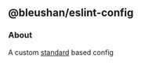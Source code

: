## @bleushan/eslint-config

### About

A custom [standard](https://github.com/standard/standard) based config